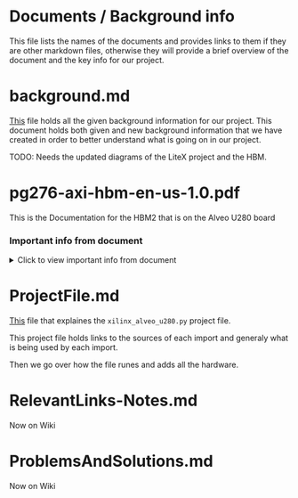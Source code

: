 # Documents / Background info

This file lists the names of the documents and provides links to them if they are other markdown files, otherwise they will provide a brief overview of the document and the key info for our project.

# background.md

[This](background.md) file holds all the given background information for our project. This document holds both given and new background information that we have created in order to better understand what is going on in our project.

TODO: Needs the updated diagrams of the LiteX project and the HBM.

# pg276-axi-hbm-en-us-1.0.pdf

This is the Documentation for the HBM2 that is on the Alveo U280 board

### Important info from document

<details><summary> Click to view important info from document</summary>
<p>

### Core Overview
> The AXI High Bandwidth Memory Controller provides access to one or both the 1024-bit wide HBM stacks depending on the selected device; 64 Gb for 4H devices or 128 Gb for 8H devices. Each stack is split into eight independent memory channels, each of which is further divided into two 64-bit pseudo channels. Pseudo channel memory access is limited to its own section of the memory (1/16 of the stack capacity). Furthermore, each memory channel can operate at an independent clock rate that is an integer divide of a global reference clock.

>The AXI HBM Controller has simplified the interface between HBM and CLB-based user logic in several ways. The AXI3 protocol is selected to provide a proven standardized interface. The 16 AXI ports provided match the total throughput of the HBM. Each port operates at a 4:1 ratio to lower the clock rate required in the user logic. This ratio requires a port width of 256-bits (4 × 64). Each AXI3 channel has 6-bit AXI ID port which helps in reordering transactions to achieve the required bandwidth. On the selected AXI3 channel, if the transactions are triggered using a different ID tag, then the transactions are reordered as per the AXI3 protocol. Conversely, if the selected AXI3 channel transactions are triggered using same ID tag, then the transactions are executed sequentially in the order they are triggered.

>The ports are distributed across the general interconnect to reduce congestion and each port is based on an independent clock domain. This flexibility, along with each AXI port attached to its own registered column interface, reduces congestion and eases timing closure.

>The 16 × 16 AXI crossbar switch is included in this core which allows each memory port to access the full HBM space by addressing all 16 pseudo channels. In the case of a two-stack system, this is extended to a 32 × 32 crossbar to allow direct access across both HBM stacks as shown in the following 4H device figure.

### Under HBM Topology

> The Xilinx HBM solutions are available in either 4 GB or 8 GB per stack options, with nearly all configurations containing two stacks per FPGA. This means there is a total of 8 GB or 16 GB of available memory for these dual stack devices.

>The total data-bit width of an HBM stack is 1024 bits divided across eight channels of 128 bits each. Each channel is serviced by a single memory controller which accesses the HBM in pseudo channel mode, meaning two semi-independent 64-bit data channels with a shared command/address/control (CAC) bus. A 4 GB per stack device has 4 Gb per channel, and each channel has two 2 Gb or 256 MB pseudo channels. An 8 GB per stack device has 8 Gb per channel, and each channel has two 4 Gb or 512 MB pseudo channels.

### HBM Address Map and Protocol Considerations
| HBM Arrangement | 4H Device (4 GB per Stack)|
| --- | :---: |
|Density per Channel| 4 Gb|
|Density per Pseudo Channel| 2Gb|
|Row Address| RA[13:0] |
|Column Address| CA[5:1] |
|Bank Group Address| BA[3:0] |
|Bank Arrangement| 16 Banks <br/> 4 Bank Groups with 4 Banks |
|Total User Address Bits| 23 |

### AXI Addressing for 4H
| HBM Arrangement | 4H Device (4 GB per Stack)|
| --- | :---: |
|Total Address Bits| 33 total as 32:0|
|Stack Select: 0 = Left 1 = Right| 32|
|Destination AXI Port: 0 – 15| 31:28 |
|HBM Address Bits| 27:5 |
|Unused Address Bits| 4:0 |

</p>
</details>

# ProjectFile.md

[This](ProjectFile.md) file that explaines the `xilinx_alveo_u280.py` project file.

This project file holds links to the sources of each import and generaly what is being used by each import.

Then we go over how the file runes and adds all the hardware.

# RelevantLinks-Notes.md
Now on Wiki
<!-- [This](RelevantLinks-Notes.md) file is a one stop shop for all the Information you need to get started on the project. -->

<!-- TODO: Needs to still be filled out. -->

# ProblemsAndSolutions.md
Now on Wiki
<!-- [This](ProblemsAndSolutions.md) file holds the problems we ran into and the solutions we found. -->

<!-- TODO: This is still needs to be populated with information. -->
